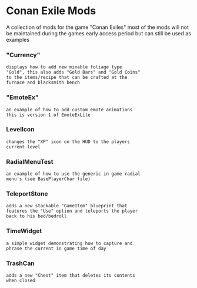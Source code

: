 # Conan Exile Mods

A collection of mods for the game "Conan Exiles"
most of the mods will not be maintained during 
the games early access period but can still be 
used as examples



### "Currency" 
```
displays how to add new minable foliage type 
"Gold", this also adds "Gold Bars" and "Gold Coins" 
to the items/recipe that can be crafted at the
furnace and blacksmith bench
```

### "EmoteEx"
```
an example of how to add custom emote animations
this is version 1 of EmoteExLite
```

### LevelIcon
```
changes the "XP" icon on the HUD to the players
current level
```

### RadialMenuTest
```
an example of how to use the generic in game radial
menu's (see BasePlayerChar file)
```

### TeleportStone
```
adds a new stackable "GameItem" blueprint that
features the "Use" option and teleports the player
back to his bed/bedroll
```

### TimeWidget
```
a simple widget demonstrating how to capture and
phrase the current in game time of day
```

### TrashCan
```
adds a new "Chest" item that deletes its contents
when closed
```
